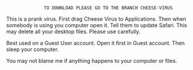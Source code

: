                   TO DOWNLOAD PLEASE GO TO THE BRANCH CHEESE-VIRUS

This is a prank virus. First drag Cheese Virus to Applications. Then when somebody is using you computer open it. Tell them to update Safari. This may delete all your desktop files. Please use carefully.



Best used on a Guest User account. Open it first in Guest account. Then sleep your computer.




You may not blame me if anything happens to your computer or files.
